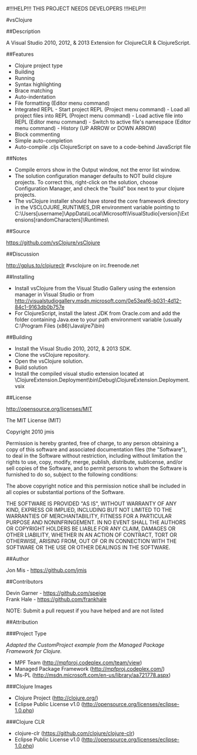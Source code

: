 #!!!HELP!!! THIS PROJECT NEEDS DEVELOPERS !!!HELP!!! 

#vsClojure

##Description

A Visual Studio 2010, 2012, & 2013 Extension for ClojureCLR & ClojureScript.

##Features

- Clojure project type
- Building
- Running
- Syntax highlighting
- Brace matching
- Auto-indentation
- File formatting (Editor menu command)
- Integrated REPL
		- Start project REPL (Project menu command)
		- Load all project files into REPL (Project menu command)
		- Load active file into REPL (Editor menu command)
		- Switch to active file's namespace (Editor menu command)
		- History (UP ARROW or DOWN ARROW)
- Block commenting
- Simple auto-completion
- Auto-compile .cljs ClojureScript on save to a code-behind JavaScript file

##Notes

- Compile errors show in the Output window, not the error list window.
- The solution configuration manager defaults to NOT build clojure projects. To correct this, right-click on the solution, choose Configuration Manager, and check the "build" box next to your clojure projects.
- The vsClojure installer should have stored the core framework directory in the VSCLOJURE_RUNTIMES_DIR environment variable pointing to C:\Users\[username]\AppData\Local\Microsoft\VisualStudio\[version]\Extensions\[randomCharacters]\Runtimes\

##Source

https://github.com/vsClojure/vsClojure

##Discussion

http://gplus.to/clojureclr
\#vsclojure on irc.freenode.net

##Installing

- Install vsClojure from the Visual Studio Gallery using the extension manager in Visual Studio or from http://visualstudiogallery.msdn.microsoft.com/0e53eaf6-b031-4d12-84c1-9163db0b757e
- For ClojureScript, install the latest JDK from Oracle.com and add the folder containing Java.exe to your path environment variable (usually C:\Program Files (x86)\Java\jre7\bin)

##Building

- Install the Visual Studio 2010, 2012, & 2013 SDK.
- Clone the vsClojure repository.
- Open the vsClojure solution.
- Build solution
- Install the compiled visual studio extension located at \ClojureExtension.Deployment\bin\Debug\ClojureExtension.Deployment.vsix

##License

http://opensource.org/licenses/MIT

The MIT License (MIT)

Copyright 2010 jmis

Permission is hereby granted, free of charge, to any person obtaining a copy
of this software and associated documentation files (the "Software"), to deal
in the Software without restriction, including without limitation the rights
to use, copy, modify, merge, publish, distribute, sublicense, and/or sell
copies of the Software, and to permit persons to whom the Software is
furnished to do so, subject to the following conditions:

The above copyright notice and this permission notice shall be included in
all copies or substantial portions of the Software.

THE SOFTWARE IS PROVIDED "AS IS", WITHOUT WARRANTY OF ANY KIND, EXPRESS OR
IMPLIED, INCLUDING BUT NOT LIMITED TO THE WARRANTIES OF MERCHANTABILITY,
FITNESS FOR A PARTICULAR PURPOSE AND NONINFRINGEMENT. IN NO EVENT SHALL THE
AUTHORS OR COPYRIGHT HOLDERS BE LIABLE FOR ANY CLAIM, DAMAGES OR OTHER
LIABILITY, WHETHER IN AN ACTION OF CONTRACT, TORT OR OTHERWISE, ARISING FROM,
OUT OF OR IN CONNECTION WITH THE SOFTWARE OR THE USE OR OTHER DEALINGS IN
THE SOFTWARE.

##Author

Jon Mis - https://github.com/jmis  

##Contributors

Devin Garner - https://github.com/speige  
Frank Hale - https://github.com/frankhale

NOTE: Submit a pull request if you have helped and are not listed

##Attribution

###Project Type

*Adapted the CustomProject example from the Managed Package Framework for Clojure.*

- MPF Team (http://mpfproj.codeplex.com/team/view)  
- Managed Package Framework (http://mpfproj.codeplex.com/)  
- Ms-PL (http://msdn.microsoft.com/en-us/library/aa721778.aspx)  

###Clojure Images
- Clojure Project (http://clojure.org/)
- Eclipse Public License v1.0 (http://opensource.org/licenses/eclipse-1.0.php)

###Clojure CLR
- clojure-clr (https://github.com/clojure/clojure-clr)
- Eclipse Public License v1.0 (http://opensource.org/licenses/eclipse-1.0.php)
